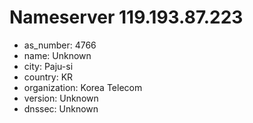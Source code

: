 # Nameserver 119.193.87.223

* as_number: 4766
* name: Unknown
* city: Paju-si
* country: KR
* organization: Korea Telecom
* version: Unknown
* dnssec: Unknown
